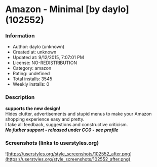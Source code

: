 # Amazon - Minimal [by daylo] (102552)

### Information
- Author: daylo (unknown)
- Created at: unknown
- Updated at: 9/12/2015, 7:07:01 PM
- License: NO-REDISTRIBUTION
- Category: amazon
- Rating: undefined
- Total installs: 3545
- Weekly installs: 0


### Description
<strong>supports the new design!</strong> <br>
Hides clutter, advertisements and stupid menus to make your Amazon shopping experience easy and pretty. <br>I take all feedback, suggestions and constructive criticism.
<br><strong><em>No futher support - released under CC0 - see profile</em></strong>


### Screenshots (links to userstyles.org)
![https://userstyles.org/style_screenshots/102552_after.png](https://userstyles.org/style_screenshots/102552_after.png)



